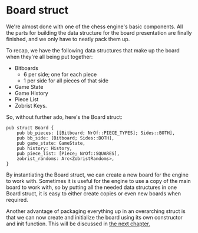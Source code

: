 # Board struct

We're almost done with one of the chess engine's basic components. All the
parts for building the data structure for the board presentation are
finally finished, and we only have to neatly pack them up.

To recap, we have the following data structures that make up the board when
they're all being put together:

- Bitboards
    - 6 per side; one for each piece
    - 1 per side for all pieces of that side
- Game State
- Game History
- Piece List
- Zobrist Keys.

So, without further ado, here's the Board struct:

```rust,ignore
pub struct Board {
    pub bb_pieces: [[Bitboard; NrOf::PIECE_TYPES]; Sides::BOTH],
    pub bb_side: [Bitboard; Sides::BOTH],
    pub game_state: GameState,
    pub history: History,
    pub piece_list: [Piece; NrOf::SQUARES],
    zobrist_randoms: Arc<ZobristRandoms>,
}
```

By instantiating the Board struct, we can create a new board for
the engine to work with. Sometimes it is useful for the engine to use a
copy of the main board to work with, so by putting all the needed data
structures in one Board struct, it is easy to either create copies or even
new boards when required.

Another advantage of packaging everything up in an overarching struct is
that we can now create and initialize the board using its own constructor
and init function. This will be discussed in [the next chapter.](./init.md)
